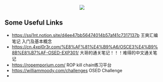 <p align="center">
  <img src="https://raw.githubusercontent.com/sradley/osed/master/EXP-301-course-icon.svg">
</p>

## Some Useful Links
- https://ssi1nt.notion.site/d4ee47bb56474014b57af41c7317137b 王爽汇编笔记 入门及基本概念
- https://cn.4xpl0r3r.com/%E8%AF%81%E4%B9%A6/OSCE3%E4%B9%8B%E8%B7%AF-OSED-EXP301/ 大哥的通关笔记！！！难得的中文通关笔记
- https://ropemporium.com/ ROP kill chain练习平台
- https://williammoody.com/challenges OSED Challenge
- 
